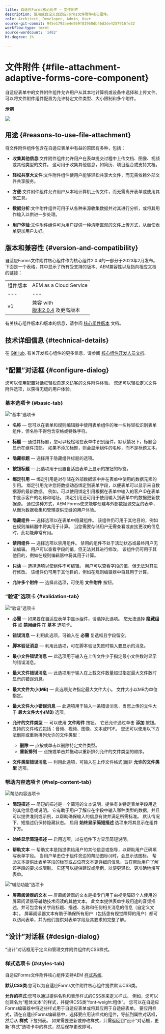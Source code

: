 ```yaml
---
title: 自适应Forms核心组件 — 文件附件
description: 使用或自定义自适应Forms文件附件核心组件。
role: Architect, Developer, Admin, User
source-git-commit: 945e1793ae4e959f83960db46d2de4257916fe32
workflow-type: tm+mt
source-wordcount: '1482'
ht-degree: 1%

---
```



# 文件附件 {#file-attachment-adaptive-forms-core-component}

自适应表单中的文件附件组件允许用户从其本地计算机或设备中选择和上传文件。 可以将文件附件组件配置为允许特定文件类型、大小限制和多个附件。

**示例**

![](/help/adaptive-forms/assets/upload-image.png)


## 用途 {#reasons-to-use-file-attachment}

将文件附件组件包含在自适应表单中有益的原因有多种，包括：

* **收集其他信息**:文件附件组件允许用户在表单提交过程中上传文档、图像、视频或其他类型的文件。 这可用于收集其他信息，如简历、项目组合或支持文档。

* **轻松共享大文件**:文件附件组件使用户能够轻松共享大文件，而无需依赖外部文件共享服务。

* **方便**:文件附件组件允许用户从本地计算机上传文件，而无需离开表单或使用其他工具。

* **数据分析**:文件附件组件可用于从各种来源收集数据并对其进行分析，或将其用作输入以供进一步处理。

* **用户体验**:文件附件组件可为用户提供一种清晰直观的文件上传方式，从而使表单更加用户友好。

## 版本和兼容性 {#version-and-compatibility}

自适应Forms文件附件核心组件作为核心组件2.0.4的一部分于2023年2月发布。下面是一个表格，其中显示了所有受支持的版本、AEM兼容性以及指向相应文档的链接：

|  |  |
|---|---|
| 组件版本 | AEM as a Cloud Service |
| --- | --- |
| v1 | 兼容 with<br>[版本2.0.4](/help/versions.md) 及更高版本 | 兼容 | 兼容 |

有关核心组件版本和版本的信息，请参阅 [核心组件版本](/help/versions.md) 文档。

<!-- ## Sample Component Output {#sample-component-output}

To experience the Accordion Component as well as see examples of its configuration options as well as HTML and JSON output, visit the [Component Library](https://adobe.com/go/aem_cmp_library_accordion). -->

## 技术详细信息 {#technical-details}

在 [GitHub](https://github.com/adobe/aem-core-forms-components/tree/master/ui.af.apps/src/main/content/jcr_root/apps/core/fd/components/form/fileinput/v1/fileinput). 有关开发核心组件的更多信息，请参阅 [核心组件开发人员文档](/help/developing/overview.md).

## “配置”对话框 {#configure-dialog}

您可以使用配置对话框轻松自定义访客的文件附件体验。 您还可以轻松定义文件附件选项，以获得无缝的用户体验。

### 基本选项卡 {#basic-tab}

![“基本”选项卡](/help/adaptive-forms/assets/fileattachement_basictab.png)

* **名称**  — 您可以在表单和规则编辑器中使用表单组件的唯一名称轻松识别表单组件，但名称不得包含空格或特殊字符。

* **标题**  — 通过其标题，您可以轻松地在表单中识别组件，默认情况下，标题会显示在组件顶部。 如果不添加标题，则会显示组件的名称，而不是标题文本。

* **隐藏标题**  — 选择用于隐藏组件标题的选项。

* **按钮标题**  — 此选项用于设置自适应表单上显示的按钮的标签。

* **绑定引用**  — 绑定引用是对存储在外部数据源中并在表单中使用的数据元素的引用。 绑定引用允许您将数据动态绑定到表单字段，以便表单可以显示来自数据源的最新数据。 例如，可以使用绑定引用根据在表单中输入的客户ID在表单中显示客户的名称和地址。 绑定引用还可用于使用输入到表单中的数据更新数据源。 通过这种方式，AEM Forms使您能够创建与外部数据源交互的表单，从而为数据收集和管理提供无缝的用户体验。
* **隐藏组件**  — 选择选项以在表单中隐藏组件。 该组件仍可用于其他目的，例如在规则编辑器中将其用于计算。 当您需要存储用户无需查看或直接更改的信息时，此功能非常有用。
* **禁用组件**  — 选择选项以禁用组件。 禁用的组件不处于活动状态或最终用户无法编辑。 用户可以查看字段的值，但无法对其进行修改。 该组件仍可用于其他目的，例如在规则编辑器中将其用于计算。
* **只读**  — 选择选项以使组件不可编辑。 用户可以查看字段的值，但无法对其进行修改。 该组件仍可用于其他目的，例如在规则编辑器中将其用于计算。
* **允许多个附件**  — 选择此选项，可使用 **文件附件** 按钮。

### “验证”选项卡 {#validation-tab}

![“验证”选项卡](/help/adaptive-forms/assets/fileattachment_validationtab.png)

* **必需**  — 如果要在自适应表单中显示组件，请选择此选项。 您无法选择 **隐藏组件** 或 **禁用组件**  在 **基本** 选项卡。

* **错误消息**  — 利用此选项，可输入在 **必需** 复选框且字段留空。

* **脚本验证消息**  — 利用此选项，可在脚本验证失败时输入要显示的消息。

* **最小文件错误消息**  — 此选项用于输入在上传文件少于指定最小文件数时显示的错误消息。

* **最大文件错误消息**  — 此选项用于输入在上载文件数量超过指定最大文件数时显示的错误消息。

* **最大文件大小(MB)**  — 此选项允许指定最大文件大小。 文件大小以MB为单位指定。

* **最大文件大小错误消息**  — 此选项用于输入一条错误消息，当您上传的文件大于 **最大文件大小(MB)** 选项。

* **允许的文件类型**  — 可以使用 **文件附件** 按钮。 它还允许通过单击 **添加** 按钮。 支持的文件格式包括：音频、视频、图像、文本或PDF。 您还可以使用以下方法删除或重新排列允许的文件类型：
   * **删除**  — 点按或单击以删除特定文件类型。
   * **重新排列**  — 点按或单击并拖动以重新排列允许的文件类型的顺序。

* **文件类型错误消息**  — 利用此选项，可输入在上传文件格式(而非 **允许的文件类型** 选项。

### 帮助内容选项卡 {#help-content-tab}

![帮助内容选项卡](/help/adaptive-forms/assets/fileattachement_helpcontenttab.png)

* **简短描述**  — 简短的描述是一个简短的文本说明，提供有关特定表单字段用途的其他信息或说明。 它有助于用户了解应在字段中输入哪种类型的数据，并且可以提供准则或示例，以帮助确保输入的信息有效并满足所需标准。 默认情况下，短描述仍保持隐藏状态。 启用 **始终显示简短描述** 选项来将其显示在组件下方。

* **始终显示简短描述**  — 启用选项，以在组件下方显示简短说明。

* **帮助文本**  — 帮助文本是指提供给用户的其他信息或指导，以帮助用户正确填写表单字段。 当用户单击位于组件旁边的帮助图标(i)时，会显示该图标。 帮助文本提供比表单字段的标签或占位符文本更详细的信息，旨在帮助用户了解该字段的要求或限制。 它还可以提供建议或示例，以便更轻松、更准确地填写表单。

![“辅助功能”选项卡](/help/adaptive-forms/assets/fileattachement_accessibilitytab.png)

* **屏幕阅读器的文本**  — 屏幕阅读器的文本是指专门用于由视觉障碍个人使用的屏幕阅读器等辅助技术阅读的其他文本。 此文本提供表单字段用途的音频描述，并可包含有关字段标题、描述、名称和任何相关消息的信息（自定义文本）。 屏幕阅读器文本有助于确保所有用户（包括患有视觉障碍的用户）都可以访问表单，并为他们提供对表单字段及其要求的完整了解。


## “设计”对话框 {#design-dialog}

“设计”对话框用于定义和管理文件附件组件的CSS样式。

### 样式选项卡 {#styles-tab}

自适应Forms文件附件核心组件支持AEM [样式系统](/help/get-started/authoring.md#component-styling).

**默认CSS类**:您可以为自适应Forms文件附件核心组件提供默认CSS类。

**允许的样式**:您可以通过提供名称和表示样式的CSS类来定义样式。 例如，您可以创建名为“粗体文本”的样式，并提供CSS类“font-weight:粗体”。 您可以在自适应Forms编辑器中将这些样式用于自适应表单或将其应用于自适应表单。 要应用样式，请在自适应Forms编辑器中，选择要应用该样式的组件，导航到属性对话框，然后从 **样式** 下拉列表。 如果需要更新或修改样式，只需返回到“设计”对话框，更新“样式”选项卡中的样式，然后保存更改即可。
